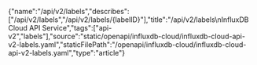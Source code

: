 {"name":"/api/v2/labels","describes":["/api/v2/labels","/api/v2/labels/{labelID}"],"title":"/api/v2/labels\nInfluxDB Cloud API Service","tags":["api-v2","labels"],"source":"static/openapi/influxdb-cloud/influxdb-cloud-api-v2-labels.yaml","staticFilePath":"/openapi/influxdb-cloud/influxdb-cloud-api-v2-labels.yaml","type":"article"}
